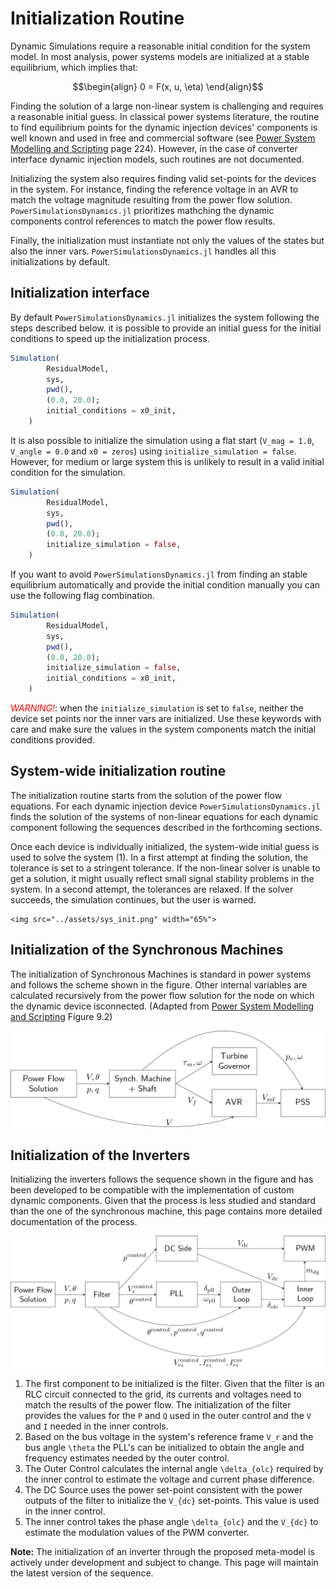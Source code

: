 # Initialization Routine

Dynamic Simulations require a reasonable initial condition for the system model.
In most analysis, power systems models are initialized at a stable equilibrium, which implies that:

```math
\begin{align}
0 = F(x, u, \eta)
\end{align}
```

Finding the solution of a large non-linear system is challenging and requires a reasonable
initial guess. In classical power systems literature, the routine to find equilibrium points
for the dynamic injection devices' components is well known and used in free and commercial
software (see [Power System Modelling and Scripting](https://www.springer.com/gp/book/9783642136689) page 224).
However, in the case of converter interface dynamic injection models, such routines are not documented.

Initializing the system also requires finding valid set-points for the devices in the system.
For instance, finding the reference voltage in an AVR to match the voltage magnitude resulting from
the power flow solution. `PowerSimulationsDynamics.jl` prioritizes mathching the dynamic components
control references to match the power flow results.

Finally, the initialization must instantiate not only the values of the states but also the
inner vars. `PowerSimulationsDynamics.jl` handles all this initializations by default.

## Initialization interface

By default `PowerSimulationsDynamics.jl` initializes the system following the steps described below.
it is possible to provide an initial guess for the initial conditions to speed up the initialization process.

```julia
Simulation(
        ResidualModel,
        sys,
        pwd(),
        (0.0, 20.0);
        initial_conditions = x0_init,
    )
```

It is also possible to initialize the simulation using a flat start (`V_mag = 1.0`, `V_angle = 0.0` and `x0 = zeros`)
using `initialize_simulation = false`. However, for medium or large system this is unlikely to
result in a valid initial condition for the simulation.

```julia
Simulation(
        ResidualModel,
        sys,
        pwd(),
        (0.0, 20.0);
        initialize_simulation = false,
    )
```

If you want to avoid `PowerSimulationsDynamics.jl` from finding an stable equilibrium automatically
and provide the initial condition manually you can use the following flag combination.

```julia
Simulation(
        ResidualModel,
        sys,
        pwd(),
        (0.0, 20.0);
        initialize_simulation = false,
        initial_conditions = x0_init,
    )
```

<span style="color:red">*WARNING!*</span>: when the `initialize_simulation` is set to `false`,
neither the device set points nor the inner vars are initialized. Use these keywords with care
and make sure the values in the system components match the initial conditions provided.

## System-wide initialization routine

The initialization routine starts from the solution of the power flow equations. For each
dynamic injection device `PowerSimulationsDynamics.jl` finds the solution of the systems of
non-linear equations for each dynamic component following the sequences described in the forthcoming
sections.

Once each device is individually initialized, the system-wide initial guess is used to solve the
system (1). In a first attempt at finding the solution, the tolerance is set to a stringent
tolerance. If the non-linear solver is unable to get a solution, it might usually reflect
small signal stability problems in the system. In a second attempt, the tolerances are relaxed.
If the solver succeeds, the simulation continues, but the user is warned.

```@raw html
<img src="../assets/sys_init.png" width="65%">
```

## Initialization of the Synchronous Machines

The initialization of Synchronous Machines is standard in power systems and follows the scheme
shown in the figure. Other internal variables are calculated recursively from the power flow
solution for the node on which the dynamic device isconnected. (Adapted from
[Power System Modelling and Scripting](https://www.springer.com/gp/book/9783642136689) Figure 9.2)

![init_machine](assets/synch_init.png)

## Initialization of the Inverters

Initializing the inverters follows the sequence shown in the figure and has been developed
to be compatible with the implementation of custom dynamic components. Given that the process
is less studied and standard than the one of the synchronous machine, this page contains more
detailed documentation of the process.

![init_machine](assets/inverter_init.png)

1. The first component to be initialized is the filter. Given that the filter is an RLC
   circuit connected to the grid, its currents and voltages need to match the results of the
   power flow. The initialization of the filter provides the values for the ``P`` and ``Q``
   used in the outer control and the ``V`` and ``I`` needed in the inner controls.
2. Based on the bus voltage in the system's reference frame ``V_r`` and the bus angle ``\theta``
   the PLL's can be initialized to obtain the angle and frequency estimates needed by the
   outer control.
3. The Outer Control calculates the internal angle ``\delta_{olc}`` required by the inner control
   to estimate the voltage and current phase difference.
4. The DC Source uses the power set-point consistent with the power outputs of the filter
   to initialize the ``V_{dc}`` set-points. This value is used in the inner control.
5. The inner control takes the phase angle ``\delta_{olc}`` and the ``V_{dc}`` to estimate the
   modulation values of the PWM converter.

**Note:** The initialization of an inverter through the proposed meta-model is actively under
development and subject to change. This page will maintain the latest version of the sequence.
